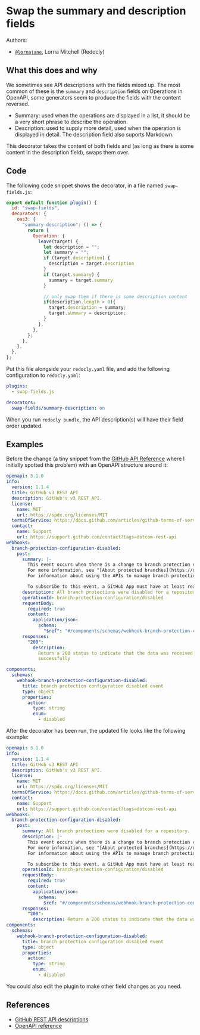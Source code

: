 # Swap the summary and description fields

Authors:

- [`@lornajane`](https://github.com/lornajane), Lorna Mitchell (Redocly)

## What this does and why

We sometimes see API descriptions with the fields mixed up.
The most common of these is the `summary` and `description` fields on Operations in OpenAPI, some generators seem to produce the fields with the content reversed.

- Summary: used when the operations are displayed in a list, it should be a very short phrase to describe the operation.
- Description: used to supply more detail, used when the operation is displayed in detail. The description field also suports Markdown.

This decorator takes the content of both fields and (as long as there is some content in the description field), swaps them over.

## Code

The following code snippet shows the decorator, in a file named `swap-fields.js`:

```js
export default function plugin() {
  id: "swap-fields",
  decorators: {
    oas3: {
      "summary-description": () => {
        return {
          Operation: {
            leave(target) {
              let description = "";
              let summary = "";
              if (target.description) {
                description = target.description
              }
              if (target.summary) {
                summary = target.summary
              }

              // only swap them if there is some description content
              if(description.length > 0){
                target.description = summary;
                target.summary = description;
              }
            },
          },
        };
      },
    },
  },
};
```

Put this file alongside your `redocly.yaml` file, and add the following configuration to `redocly.yaml`:

```yaml
plugins:
  - swap-fields.js

decorators:
  swap-fields/summary-description: on
```

When you run `redocly bundle`, the API description(s) will have their field order updated.

## Examples

Before the change (a tiny snippet from the [GitHub API Reference](https://github.com/github/rest-api-description) where I initially spotted this problem) with an OpenAPI structure around it:

```yaml
openapi: 3.1.0
info:
  version: 1.1.4
  title: GitHub v3 REST API
  description: GitHub's v3 REST API.
  license:
    name: MIT
    url: https://spdx.org/licenses/MIT
  termsOfService: https://docs.github.com/articles/github-terms-of-service
  contact:
    name: Support
    url: https://support.github.com/contact?tags=dotcom-rest-api
webhooks:
  branch-protection-configuration-disabled:
    post:
      summary: |-
        This event occurs when there is a change to branch protection configurations for a repository.
        For more information, see "[About protected branches](https://docs.github.com/repositories/configuring-branches-and-merges-in-your-repository/defining-the-mergeability-of-pull-requests/about-protected-branches)."
        For information about using the APIs to manage branch protection rules, see "[Branch protection rule](https://docs.github.com/graphql/reference/objects#branchprotectionrule)" in the GraphQL documentation or "[Branch protection](https://docs.github.com/rest/branches/branch-protection)" in the REST API documentation.

        To subscribe to this event, a GitHub App must have at least read-level access for the "Administration" repository permission.
      description: All branch protections were disabled for a repository.
      operationId: branch-protection-configuration/disabled
      requestBody:
        required: true
        content:
          application/json:
            schema:
              "$ref": "#/components/schemas/webhook-branch-protection-configuration-disabled"
      responses:
        "200":
          description:
            Return a 200 status to indicate that the data was received
            successfully

components:
  schemas:
    webhook-branch-protection-configuration-disabled:
      title: branch protection configuration disabled event
      type: object
      properties:
        action:
          type: string
          enum:
            - disabled
```

After the decorator has been run, the updated file looks like the following example:

```yaml
openapi: 3.1.0
info:
  version: 1.1.4
  title: GitHub v3 REST API
  description: GitHub's v3 REST API.
  license:
    name: MIT
    url: https://spdx.org/licenses/MIT
  termsOfService: https://docs.github.com/articles/github-terms-of-service
  contact:
    name: Support
    url: https://support.github.com/contact?tags=dotcom-rest-api
webhooks:
  branch-protection-configuration-disabled:
    post:
      summary: All branch protections were disabled for a repository.
      description: |-
        This event occurs when there is a change to branch protection configurations for a repository.
        For more information, see "[About protected branches](https://docs.github.com/repositories/configuring-branches-and-merges-in-your-repository/defining-the-mergeability-of-pull-requests/about-protected-branches)."
        For information about using the APIs to manage branch protection rules, see "[Branch protection rule](https://docs.github.com/graphql/reference/objects#branchprotectionrule)" in the GraphQL documentation or "[Branch protection](https://docs.github.com/rest/branches/branch-protection)" in the REST API documentation.

        To subscribe to this event, a GitHub App must have at least read-level access for the "Administration" repository permission.
      operationId: branch-protection-configuration/disabled
      requestBody:
        required: true
        content:
          application/json:
            schema:
              $ref: "#/components/schemas/webhook-branch-protection-configuration-disabled"
      responses:
        "200":
          description: Return a 200 status to indicate that the data was received successfully
components:
  schemas:
    webhook-branch-protection-configuration-disabled:
      title: branch protection configuration disabled event
      type: object
      properties:
        action:
          type: string
          enum:
            - disabled
```

You could also edit the plugin to make other field changes as you need.

## References

- [GitHub REST API descriptions](https://github.com/github/rest-api-description)
- [OpenAPI reference](https://spec.openapis.org/oas/latest.html)
